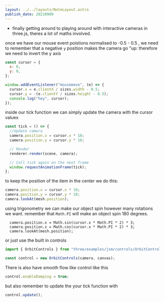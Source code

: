 ```yaml
---
layout: ../../layouts/NoteLayout.astro
publish_date: 20210909
---
```


- finally getting around to playing around with interactive cameras in three.js, theres a lot of maths involved.

once we have our mouse event poistions normalised to -0.5 - 0.5 , we need to remember that a negative `y` position makes the camera go "up: therefore we need to invert the y axis

```js
const cursor = {
  x: 0,
  y: 0,
};

window.addEventListener("mousemove", (e) => {
  cursor.x = e.clientX / sizes.width - 0.5;
  cursor.y = -(e.clientY / sizes.height - 0.5);
  console.log("hey", cursor);
});
```

inside our tick function we can simply update the camera with the cursor values

```js
const tick = () => {
  //Update camera
  camera.position.x = cursor.x * 10;
  camera.position.y = cursor.y * 10;

  // Render
  renderer.render(scene, camera);

  // Call tick again on the next frame
  window.requestAnimationFrame(tick);
};
```

to keep the position of the item in the center we do this:

```js
camera.position.x = cursor.x * 10;
camera.position.y = cursor.y * 10;
camera.lookAt(mesh.position);
```

using trigonometry we can make our object spin however many rotations we want. remember that `Math.PI` will make an object spin 180 degrees.

```
  camera.position.x = Math.sin(cursor.x * Math.PI * 2) * 3;
  camera.position.z = Math.cos(cursor.x * Math.PI * 2) * 3;
  camera.lookAt(mesh.position);
```

or just use the built in controls

```js
import { OrbitControls } from "three/examples/jsm/controls/OrbitControls";

const control = new OrbitControls(camera, canvas);
```

There is also have smooth flow like control like this

```js
control.enableDamping = true;
```

but also remember to update the your tick function with

```js
control.update();
```
